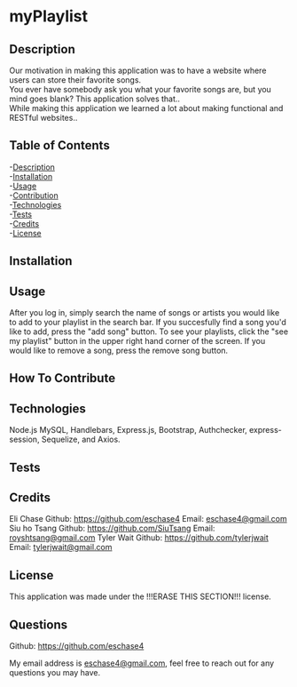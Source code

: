 # myPlaylist
    
        

<a name="description"></a>
## Description  
    
Our motivation in making this application was to have a website where users can store their favorite songs.<br>
You ever have somebody ask you what your favorite songs are, but you mind goes blank? This application solves that..<br>
While making this application we learned a lot about making functional and RESTful websites..<br>
    
    
## Table of Contents
-[Description](#description)<br> 
-[Installation](#installation)<br>
-[Usage](#usage)<br>
-[Contribution](#contribution)<br>
-[Technologies](#technologies)<br>
-[Tests](#tests)<br>
-[Credits](#credits)<br>
-[License](#license)<br>

<a name="installation"></a>
## Installation







<a name="usage"></a>
## Usage

After you log in, simply search the name of songs or artists you would like to add to your playlist in the search bar. If you succesfully find a song you'd like to add, press the "add song" button. To see your playlists, click the "see my playlist" button in the upper right hand corner of the screen. If you would like to remove a song, press the remove song button.

<a name="contribution"></a>
## How To Contribute



<a name="technologies"></a>
## Technologies

Node.js MySQL, Handlebars, Express.js, Bootstrap, Authchecker, express-session, Sequelize, and Axios.

<a name="tests"></a>
## Tests



<a name="credits"></a>
## Credits 

Eli Chase 
    Github:  https://github.com/eschase4
    Email: eschase4@gmail.com
Siu ho Tsang 
    Github: https://github.com/SiuTsang
    Email: royshtsang@gmail.com
Tyler Wait
    Github: https://github.com/tylerjwait
    Email: tylerjwait@gmail.com

<a name="license"></a>
## License

This application was made under the !!!ERASE THIS SECTION!!! license.

## Questions

Github: https://github.com/eschase4

My email address is eschase4@gmail.com, feel free to reach out for any questions you may have.